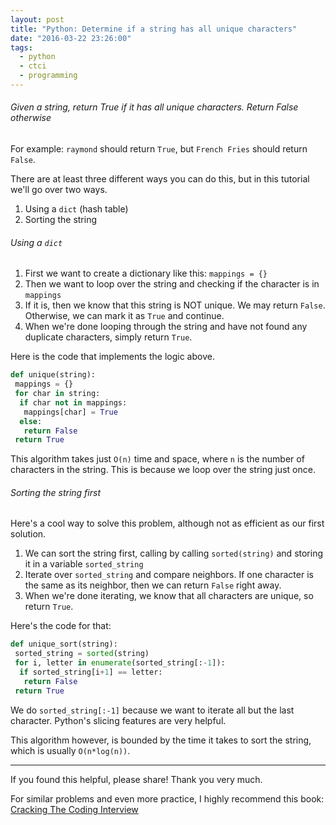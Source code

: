 ```yaml
---
layout: post
title: "Python: Determine if a string has all unique characters"
date: "2016-03-22 23:26:00"
tags:
  - python
  - ctci
  - programming
---
```


###### Given a string, return True if it has all unique characters. Return False otherwise

For example: `raymond` should return `True`, but `French Fries` should return `False`.

There are at least three different ways you can do this, but in this tutorial we'll go over two ways.

1. Using a `dict` (hash table)
2. Sorting the string

###### Using a `dict`

1. First we want to create a dictionary like this: `mappings = {}`
2. Then we want to loop over the string and checking if the character is in `mappings`
3. If it is, then we know that this string is NOT unique. We may return `False`. Otherwise, we can mark it as `True` and continue.
4. When we're done looping through the string and have not found any duplicate characters, simply return `True`.

Here is the code that implements the logic above.

```python
def unique(string):
 mappings = {}
 for char in string:
  if char not in mappings:
   mappings[char] = True
  else:
   return False
 return True

```

This algorithm takes just `O(n)` time and space, where `n` is the number of characters in the string. This is because we loop over the string just once.

###### Sorting the string first

Here's a cool way to solve this problem, although not as efficient as our first solution.

1. We can sort the string first, calling by calling `sorted(string)` and storing it in a variable `sorted_string`
2. Iterate over `sorted_string` and compare neighbors. If one character is the same as its neighbor, then we can return `False` right away.
3. When we're done iterating, we know that all characters are unique, so return `True`.

Here's the code for that:

```python
def unique_sort(string):
 sorted_string = sorted(string)
 for i, letter in enumerate(sorted_string[:-1]):
  if sorted_string[i+1] == letter:
   return False
 return True
```

We do `sorted_string[:-1]` because we want to iterate all but the last character. Python's slicing features are very helpful.

This algorithm however, is bounded by the time it takes to sort the string, which is usually `O(n*log(n))`.

---

If you found this helpful, please share! Thank you very much.

For similar problems and even more practice, I highly recommend this book: [Cracking The Coding Interview](http://www.amazon.com/gp/product/0984782850/ref=as_li_tl?ie=UTF8&camp=1789&creative=9325&creativeASIN=0984782850&linkCode=as2&tag=raymondtaught-20&linkId=B5YLU3P62LR6PO25)
